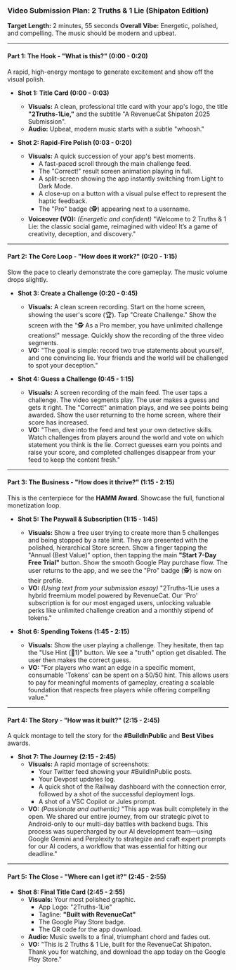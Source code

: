 ### **Video Submission Plan: 2 Truths & 1 Lie (Shipaton Edition)**

**Target Length:** 2 minutes, 55 seconds
**Overall Vibe:** Energetic, polished, and compelling. The music should be modern and upbeat.

---
#### **Part 1: The Hook - "What is this?" (0:00 - 0:20)**

A rapid, high-energy montage to generate excitement and show off the visual polish.

* **Shot 1: Title Card (0:00 - 0:03)**
    * **Visuals:** A clean, professional title card with your app's logo, the title **"2Truths-1Lie,"** and the subtitle "A RevenueCat Shipaton 2025 Submission".
    * **Audio:** Upbeat, modern music starts with a subtle "whoosh."

* **Shot 2: Rapid-Fire Polish (0:03 - 0:20)**
    * **Visuals:** A quick succession of your app's best moments.
        * A fast-paced scroll through the main challenge feed.
        * The "Correct!" result screen animation playing in full.
        * A split-screen showing the app instantly switching from Light to Dark Mode.
        * A close-up on a button with a visual pulse effect to represent the haptic feedback.
        * The "Pro" badge (🕵️) appearing next to a username.
    * **Voiceover (VO):** *(Energetic and confident)* "Welcome to 2 Truths & 1 Lie: the classic social game, reimagined with video! It’s a game of creativity, deception, and discovery."

---
#### **Part 2: The Core Loop - "How does it work?" (0:20 - 1:15)**

Slow the pace to clearly demonstrate the core gameplay. The music volume drops slightly.

* **Shot 3: Create a Challenge (0:20 - 0:45)**
    * **Visuals:** A clean screen recording. Start on the home screen, showing the user's score (🏆). Tap "Create Challenge." Show the screen with the "🕵️ As a Pro member, you have unlimited challenge creations!" message. Quickly show the recording of the three video segments.
    * **VO:** "The goal is simple: record two true statements about yourself, and one convincing lie. Your friends and the world will be challenged to spot your deception."

* **Shot 4: Guess a Challenge (0:45 - 1:15)**
    * **Visuals:** A screen recording of the main feed. The user taps a challenge. The video segments play. The user makes a guess and gets it right. The "Correct!" animation plays, and we see points being awarded. Show the user returning to the home screen, where their score has increased.
    * **VO:** "Then, dive into the feed and test your own detective skills. Watch challenges from players around the world and vote on which statement you think is the lie. Correct guesses earn you points and raise your score, and completed challenges disappear from your feed to keep the content fresh."

---
#### **Part 3: The Business - "How does it thrive?" (1:15 - 2:15)**

This is the centerpiece for the **HAMM Award**. Showcase the full, functional monetization loop.

* **Shot 5: The Paywall & Subscription (1:15 - 1:45)**
    * **Visuals:** Show a free user trying to create more than 5 challenges and being stopped by a rate limit. They are presented with the polished, hierarchical Store screen. Show a finger tapping the "Annual (Best Value)" option, then tapping the main **"Start 7-Day Free Trial"** button. Show the smooth Google Play purchase flow. The user returns to the app, and we see the "Pro" badge (🕵️) is now on their profile.
    * **VO:** *(Using text from your submission essay)* "2Truths-1Lie uses a hybrid freemium model powered by RevenueCat. Our 'Pro' subscription is for our most engaged users, unlocking valuable perks like unlimited challenge creation and a monthly stipend of tokens."

* **Shot 6: Spending Tokens (1:45 - 2:15)**
    * **Visuals:** Show the user playing a challenge. They hesitate, then tap the "Use Hint (💎1)" button. We see a "truth" option get disabled. The user then makes the correct guess.
    * **VO:** "For players who want an edge in a specific moment, consumable 'Tokens' can be spent on a 50/50 hint. This allows users to pay for meaningful moments of gameplay, creating a scalable foundation that respects free players while offering compelling value."

---
#### **Part 4: The Story - "How was it built?" (2:15 - 2:45)**

A quick montage to tell the story for the **#BuildInPublic** and **Best Vibes** awards.

* **Shot 7: The Journey (2:15 - 2:45)**
    * **Visuals:** A rapid montage of screenshots:
        * Your Twitter feed showing your #BuildInPublic posts.
        * Your Devpost updates log.
        * A quick shot of the Railway dashboard with the connection error, followed by a shot of the successful deployment logs.
        * A shot of a VSC Copilot or Jules prompt.
    * **VO:** *(Passionate and authentic)* "This app was built completely in the open. We shared our entire journey, from our strategic pivot to Android-only to our multi-day battles with backend bugs. This process was supercharged by our AI development team—using Google Gemini and Perplexity to strategize and craft expert prompts for our AI coders, a workflow that was essential for hitting our deadline."

---
#### **Part 5: The Close - "Where can I get it?" (2:45 - 2:55)**

* **Shot 8: Final Title Card (2:45 - 2:55)**
    * **Visuals:** Your most polished graphic.
        * App Logo: "2Truths-1Lie"
        * Tagline: **"Built with RevenueCat"**
        * The Google Play Store badge.
        * The QR code for the app download.
    * **Audio:** Music swells to a final, triumphant chord and fades out.
    * **VO:** "This is 2 Truths & 1 Lie, built for the RevenueCat Shipaton. Thank you for watching, and download the app today on the Google Play Store."